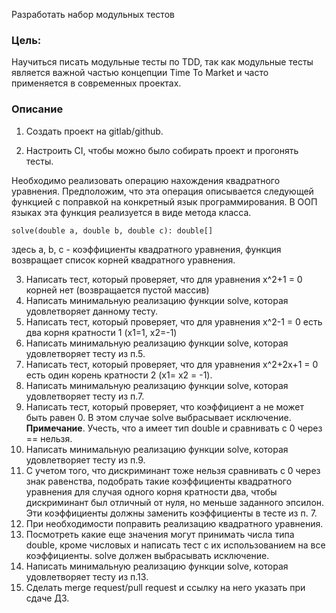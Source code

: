 Разработать набор модульных тестов
### Цель:

Научиться писать модульные тесты по TDD, так как модульные тесты является важной частью концепции Time To Market и часто применяется в современных проектах.
### Описание

1. Создать проект на gitlab/github.

2. Настроить CI, чтобы можно было собирать проект и прогонять тесты.

Необходимо реализовать операцию нахождения квадратного уравнения. Предположим, что эта операция описывается следующей функцией c поправкой на конкретный язык программирования. В ООП языках эта функция реализуется в виде метода класса.
```
solve(double a, double b, double c): double[]
```
здесь a, b, c - коэффициенты квадратного уравнения, функция возвращает список корней квадратного уравнения.

3. Написать тест, который проверяет, что для уравнения x^2+1 = 0 корней нет (возвращается пустой массив)
4. Написать минимальную реализацию функции solve, которая удовлетворяет данному тесту.
5. Написать тест, который проверяет, что для уравнения x^2-1 = 0 есть два корня кратности 1 (x1=1, x2=-1)
6. Написать минимальную реализацию функции solve, которая удовлетворяет тесту из п.5.
7. Написать тест, который проверяет, что для уравнения x^2+2x+1 = 0 есть один корень кратности 2 (x1= x2 = -1).
8. Написать минимальную реализацию функции solve, которая удовлетворяет тесту из п.7.
9. Написать тест, который проверяет, что коэффициент a не может быть равен 0. В этом случае solve выбрасывает исключение. **Примечание**. Учесть, что a имеет тип double и сравнивать с 0 через == нельзя.
10. Написать минимальную реализацию функции solve, которая удовлетворяет тесту из п.9.   
11. С учетом того, что дискриминант тоже нельзя сравнивать с 0 через знак равенства, подобрать такие коэффициенты квадратного уравнения для случая одного корня кратности два, чтобы дискриминант был отличный от нуля, но меньше заданного эпсилон. Эти коэффициенты должны заменить коэффициенты в тесте из п. 7.
12. При необходимости поправить реализацию квадратного уравнения.
13. Посмотреть какие еще значения могут принимать числа типа double, кроме числовых и написать тест с их использованием на все коэффициенты. solve должен выбрасывать исключение.
14. Написать минимальную реализацию функции solve, которая удовлетворяет тесту из п.13.
15. Сделать merge request/pull request и ссылку на него указать при сдаче ДЗ.